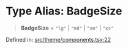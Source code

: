 # Type Alias: BadgeSize

> **BadgeSize** = `"lg"` \| `"md"` \| `"sm"` \| `"xs"`

Defined in: [src/theme/components.tsx:22](https://github.com/Nick2bad4u/Uptime-Watcher/blob/8a1973382d5fe14c52996ecda381894eb7ecd4a6/src/theme/components.tsx#L22)
